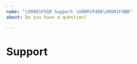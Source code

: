 ```yaml
---
name: "\U0001F91D Support \U0001F468‍\U0001F4BB"
about: Do you have a question?

---
```


# Support

<!--- Talk about your doubts  -->
